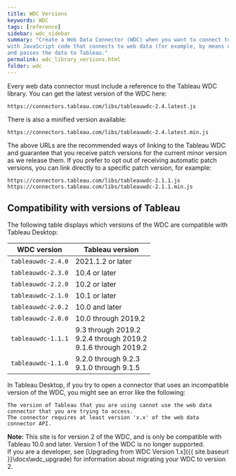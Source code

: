 ```yaml
---
title: WDC Versions
keywords: WDC
tags: [reference]
sidebar: wdc_sidebar
summary: "Create a Web Data Connector (WDC) when you want to connect to a web data source from Tableau. A WDC is an HTML page
with JavaScript code that connects to web data (for example, by means of a REST API), converts the data to a JSON format,
and passes the data to Tableau."
permalink: wdc_library_versions.html
folder: wdc
---
```


Every web data connector must include a reference to the Tableau WDC
library. You can get the latest version of the WDC here:

```
https://connectors.tableau.com/libs/tableauwdc-2.4.latest.js
```

There is also a minified version available:

```
https://connectors.tableau.com/libs/tableauwdc-2.4.latest.min.js
```

The above URLs are the recommended ways of linking to the Tableau WDC and guarantee that
you receive patch versions for the current minor version as we release them.
If you prefer to opt out of receiving automatic patch versions, you can link directly
to a specific patch version, for example:

```
https://connectors.tableau.com/libs/tableauwdc-2.1.1.js
https://connectors.tableau.com/libs/tableauwdc-2.1.1.min.js
```


Compatibility with versions of Tableau
--------------------------------------

The following table displays which versions of the WDC are compatible with Tableau Desktop:

|WDC version           |Tableau version   |
|----------------------|-----------------|
|`tableauwdc-2.4.0`    |2021.1.2 or later|
|`tableauwdc-2.3.0`    |10.4 or later|
|`tableauwdc-2.2.0`    |10.2 or later|
|`tableauwdc-2.1.0`    |10.1 or later|
|`tableauwdc-2.0.2`    |10.0 and later |
|`tableauwdc-2.0.0`    |10.0 through 2019.2 |
|`tableauwdc-1.1.1`    |9.3 through 2019.2<br />9.2.4 through 2019.2 <br />9.1.6 through 2019.2|
|`tableauwdc-1.1.0`    |9.2.0 through 9.2.3 <br />9.1.0 through 9.1.5|

In Tableau Desktop, if you try to open a connector that uses an incompatible version of the WDC,
you might see an error like the following:

```
The version of Tableau that you are using cannot use the web data connector that you are trying to access.
The connector requires at least version 'x.x' of the web data connector API.
```

<div class="alert alert-info">
    <b>Note:</b> This site is for version 2 of the WDC, and is only be compatible with Tableau 10.0 and later. Version 1 of the WDC is no longer supported.
</div>
If you are a developer, see [Upgrading from WDC Version 1.x]({{ site.baseurl }}\docs\wdc_upgrade) for information about migrating your WDC to version 2.
